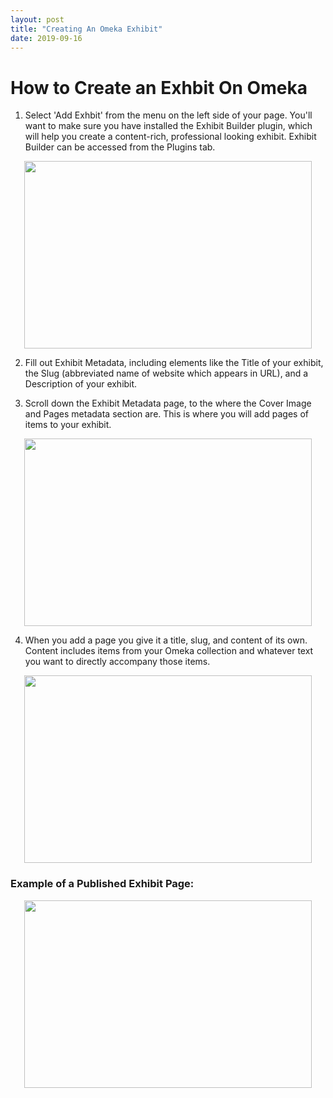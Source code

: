 ```yaml
---
layout: post
title: "Creating An Omeka Exhibit"
date: 2019-09-16
---
```

# How to Create an Exhbit On Omeka #
 1. Select 'Add Exhbit' from the menu on the left side of your page. You'll want to make sure you have installed the Exhibit Builder plugin, which will help you create a content-rich, professional looking exhibit. Exhibit Builder can be accessed from the Plugins tab.

 <p align="center">
  <img width="460" height="300" src="https://user-images.githubusercontent.com/54911846/65247971-6931f080-dabf-11e9-8709-ae53cd3f514c.png">
 </p>

 2. Fill out Exhibit Metadata, including elements like the Title of your exhibit, the Slug (abbreviated name of website which appears in URL), and a Description of your exhibit.

 3. Scroll down the Exhibit Metadata page, to the where the Cover Image and Pages metadata section are. This is where you will add pages of items to your exhibit.
 
 <p align="center">
  <img width="460" height="300" src="https://user-images.githubusercontent.com/54911846/65248813-cd08e900-dac0-11e9-9d44-d7c9e83057df.png">
 </p>

 4. When you add a page you give it a title, slug, and content of its own. Content includes items from your Omeka collection and whatever text you want to directly accompany those items. 
 
 <p align="center">
  <img width="460" height="300" src="https://user-images.githubusercontent.com/54911846/65249958-cc715200-dac2-11e9-8573-8bdc727d87e3.png">
 </p>
 
### Example of a Published Exhibit Page: ###

<p align="center">
  <img width="460" height="300" src="https://user-images.githubusercontent.com/54911846/65250363-75b84800-dac3-11e9-8e44-5bc2b08b3bd8.png">
</p>
